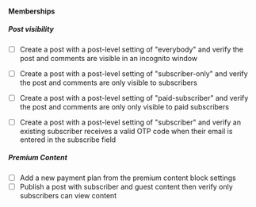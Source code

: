 #### Memberships

##### Post visibility

- [ ] Create a post with a post-level setting of "everybody" and verify the post and comments are visible in an incognito window
- [ ] Create a post with a post-level setting of "subscriber-only" and verify the post and comments are only visible to subscribers
- [ ] Create a post with a post-level setting of "paid-subscriber" and verify the post and comments are only only visible to paid subscribers
- [ ] Create a post with a post-level setting of "subscriber" and verify an existing subscriber receives a valid OTP code when their email is entered in the subscribe field


##### Premium Content

- [ ] Add a new payment plan from the premium content block settings
- [ ] Publish a post with subscriber and guest content then verify only subscribers can view content
